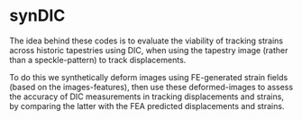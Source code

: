 # synDIC
The idea behind these codes is to evaluate the viability of tracking strains across historic tapestries using DIC, when using the tapestry image (rather than a speckle-pattern) to track displacements. 

To do this we synthetically deform images using FE-generated strain fields (based on the images-features), then use these deformed-images to assess the accuracy of DIC measurements in tracking displacements and strains, by comparing the latter with the FEA predicted displacements and strains.

